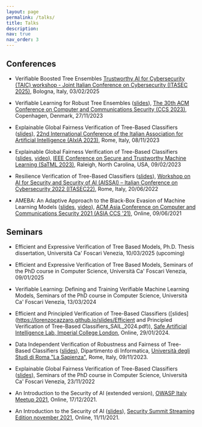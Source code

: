 ```yaml
---
layout: page
permalink: /talks/
title: Talks
description: 
nav: true
nav_order: 3
---
```


## Conferences

- Verifiable Boosted Tree Ensembles [Trustworthy AI for Cybersecurity (TAIC) workshop - Joint Italian Conference on Cybersecurity (ITASEC 2025)](https://taicworkshop.github.io/), Bologna, Italy, 03/02/2025

- Verifiable Learning for Robust Tree Ensembles ([slides](https://lorenzocazzaro.github.io/slides/Verifiable_Learning_for_Robust_Tree_Ensembles.pdf)), [The 30th ACM Conference on Computer and Communications Security (CCS 2023)](https://www.sigsac.org/ccs/CCS2023/), Copenhagen, Denmark, 27/11/2023

- Explainable Global Fairness Verification of Tree-Based Classifiers ([slides](https://lorenzocazzaro.github.io/slides/Explainable_Global_Fairness_Verification_AIxIA_2023.pdf)), [22nd International Conference of the Italian Association for Artificial Intelligence (AIxIA 2023)](https://www.aixia2023.cnr.it/), Rome, Italy, 08/11/2023

- Explainable Global Fairness Verification of Tree-Based Classifiers ([slides](https://lorenzocazzaro.github.io/slides/Explainable_Global_Fairness_Verification_SaTML.pdf), [video](https://www.youtube.com/watch?v=lLqtqRFUHao&list=PLFG9vaKTeJq7MklvBGk31GeceuDB4Ofmp&index=23&t=2s&pp=iAQB)), [IEEE Conference on Secure and Trustworthy Machine Learning (SaTML 2023)](https://satml.org/2023/), Raleigh, North Carolina, USA, 09/02/2023

- Resilience Verification of Tree-Based Classifiers ([slides](https://lorenzocazzaro.github.io/slides/Resilience_Verification_of_Tree_Based_Classifiers_AISSAI_2022.pdf)), [Workshop on AI for Security and Security of AI (AISSAI) – Italian Conference on Cybersecurity 2022 (ITASEC22)](http://web.archive.org/web/20220522045701/https://itasec.it/workshop/workshop-ai-for-security-and-security-of-ai/), Rome, Italy, 20/06/2022

- AMEBA: An Adaptive Approach to the Black-Box Evasion of Machine Learning Models ([slides](https://lorenzocazzaro.github.io/slides/AMEBA_AsiaCCS_presentation_15min.pdf), [video](https://dl.acm.org/doi/10.1145/3433210.3453114)), [ACM Asia Conference on Computer and Communications Security 2021 (ASIA CCS '21)](https://asiaccs2021.comp.polyu.edu.hk/), Online, 09/06/2021

## Seminars

- Efficient and Expressive Verification of Tree Based Models, Ph.D. Thesis dissertation, Università Ca' Foscari Venezia, 10/03/2025 (upcoming)

- Efficient and Expressive Verification of Tree Based Models, Seminars of the PhD course in Computer Science, Università Ca' Foscari Venezia, 09/01/2025

- Verifiable Learning: Defining and Training Verifiable Machine Learning Models, Seminars of the PhD course in Computer Science, Università Ca' Foscari Venezia, 13/03/2024

- Efficient and Principled Verification of Tree-Based Classifiers ([slides](https://lorenzocazzaro.github.io/slides/Efficient and Principled Verification of Tree-Based Classifiers_SAIL_2024.pdf)), [Safe Artificial Intelligence Lab, Imperial College London](https://sail.doc.ic.ac.uk/), Online, 29/01/2024.

- Data Independent Verification of Robustness and Fairness of Tree-Based Classifiers ([slides](https://lorenzocazzaro.github.io/slides/Data_Independent_Robustness_and_Fairness_Verification_of_Tree-Based_Classifiers_Sapienza_2023.pdf)), Dipartimento di Informatica, [Università degli Studi di Roma "La Sapienza"](https://www.uniroma1.it/en), Rome, Italy, 09/11/2023.

- Explainable Global Fairness Verification of Tree-Based Classifiers ([slides](https://lorenzocazzaro.github.io/slides/Explainable_Global_Fairness_Verification_SaTML.pdf)), Seminars of the PhD course in Computer Science, Università Ca' Foscari Venezia, 23/11/2022

- An Introduction to the Security of AI (extended version), [OWASP Italy Meetup 2021](https://owasp.org/www-chapter-italy/events/owasp-meetup-171221), Online, 17/12/2021.

- An Introduction to the Security of AI ([slides](https://lorenzocazzaro.github.io/slides/Un_introduzione_alla_sicurezza_dell_AI.pdf)), [Security Summit Streaming Edition november 2021](https://securitysummit.it/eventi/streaming-edition-novembre-2021/info), Online, 11/11/2021.